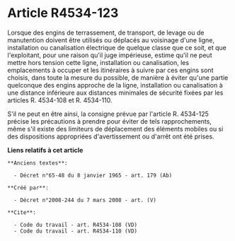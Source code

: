 # Article R4534-123

Lorsque des engins de terrassement, de transport, de levage ou de manutention doivent être utilisés ou déplacés au voisinage
d'une ligne, installation ou canalisation électrique de quelque classe que ce soit, et que l'exploitant, pour une raison
qu'il juge impérieuse, estime qu'il ne peut mettre hors tension cette ligne, installation ou canalisation, les emplacements à
occuper et les itinéraires à suivre par ces engins sont choisis, dans toute la mesure du possible, de manière à éviter qu'une
partie quelconque des engins approche de la ligne, installation ou canalisation à une distance inférieure aux distances
minimales de sécurité fixées par les articles R. 4534-108 et R. 4534-110. 

S'il ne peut en être ainsi, la consigne prévue par l'article R. 4534-125 précise les précautions à prendre pour éviter de
tels rapprochements, même s'il existe des limiteurs de déplacement des éléments mobiles ou si des dispositions appropriées
d'avertissement ou d'arrêt ont été prises.

**Liens relatifs à cet article**

	**Anciens textes**:

	  - Décret n°65-48 du 8 janvier 1965 - art. 179 (Ab)

	**Créé par**:

	  - Décret n°2008-244 du 7 mars 2008 - art. (V)

	**Cite**:

	  - Code du travail - art. R4534-108 (VD)
	  - Code du travail - art. R4534-110 (VD)
